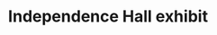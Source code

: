 ---
pid: mp129
title: Independence Hall exhibit
location_transcription: 
coordinates: "[-75.149533386565, 39.951135166458]"
zipcode: '19102'
gen_neighborhood: Center City
neighborhood: Rittenhouse Square,Avenue of The Arts
outside_phl: 
age: 
age_range: 
instagram: 
image_file_name: mp_129.jpg
proposal_transcription: www.independencehallexhibit.com
topic: History
topic_summary: 0, 0
type: Museum
keywords_other: Independence Hall
credit: Michael Wiggins
image_labels: 
twitter: 
facebook: 
permalink: "/monuments/mp129/"
layout: item-page
---